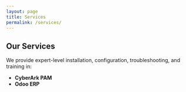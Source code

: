 ```yaml
---
layout: page
title: Services
permalink: /services/
---
```


## Our Services

We provide expert-level installation, configuration, troubleshooting, and training in:

- **CyberArk PAM**
- **Odoo ERP**
